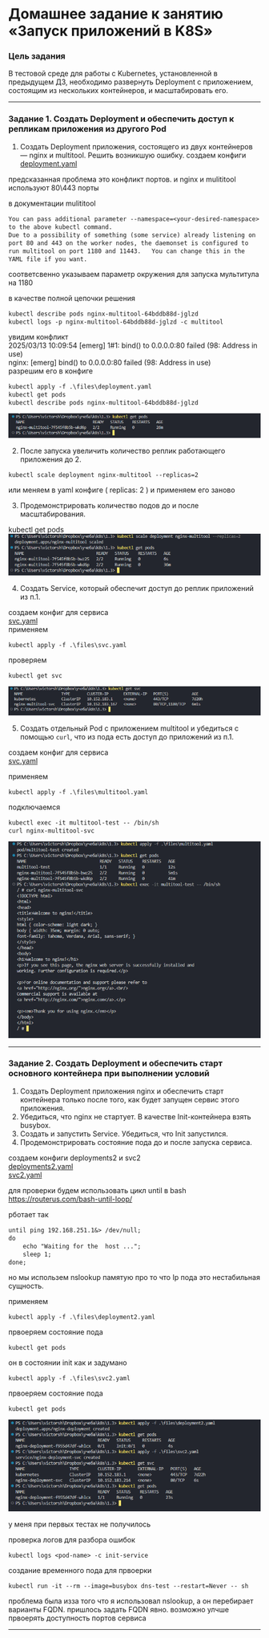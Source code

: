 # Домашнее задание к занятию «Запуск приложений в K8S»

### Цель задания

В тестовой среде для работы с Kubernetes, установленной в предыдущем ДЗ, необходимо развернуть Deployment с приложением, состоящим из нескольких контейнеров, и масштабировать его.


------

### Задание 1. Создать Deployment и обеспечить доступ к репликам приложения из другого Pod

1. Создать Deployment приложения, состоящего из двух контейнеров — nginx и multitool. Решить возникшую ошибку.
создаем конфиги
[deployment.yaml](./files/deployment.yaml)

предсказанная проблема это конфликт портов. и nginx и mulititool используют 80\443 порты  

в документации mulititool  
``` 
You can pass additional parameter --namespace=<your-desired-namespace> to the above kubectl command. 
Due to a possibility of something (some service) already listening on port 80 and 443 on the worker nodes, the daemonset is configured to run multitool on port 1180 and 11443.   You can change this in the YAML file if you want.  
```

соответсвенно указываем параметр окружения для запуска мультитула на 1180  

в качестве полной цепочки решения  
``` 
kubectl describe pods nginx-multitool-64bddb88d-jglzd    
kubectl logs -p nginx-multitool-64bddb88d-jglzd -c multitool  
``` 
увидим конфликт   
2025/03/13 10:09:54 [emerg] 1#1: bind() to 0.0.0.0:80 failed (98: Address in use)  
nginx: [emerg] bind() to 0.0.0.0:80 failed (98: Address in use)  
разрешим его в конфиге  

``` 
kubectl apply -f .\files\deployment.yaml  
kubectl get pods  
kubectl describe pods nginx-multitool-64bddb88d-jglzd  
``` 

![1-1](./images/1-1.png)


2. После запуска увеличить количество реплик работающего приложения до 2.
``` 
kubectl scale deployment nginx-multitool --replicas=2  
``` 
или меняем в yaml конфиге ( replicas: 2 ) и применяем его заново


3. Продемонстрировать количество подов до и после масштабирования.

kubectl get pods    
![1-2](./images/1-3.png)

4. Создать Service, который обеспечит доступ до реплик приложений из п.1.

создаем конфиг для сервиса  
[svc.yaml](./files/svc.yaml)  
применяем   
``` 
kubectl apply -f .\files\svc.yaml
``` 

проверяем   
``` 
kubectl get svc 
``` 
![svc](./images/1-4.png)  



5. Создать отдельный Pod с приложением multitool и убедиться с помощью `curl`, что из пода есть доступ до приложений из п.1.

создаем конфиг для сервиса  
[svc.yaml](./files/multitool.yaml)  

применяем   
``` 
kubectl apply -f .\files\multitool.yaml 
``` 

подключаемся    
``` 
kubectl exec -it multitool-test -- /bin/sh  
curl nginx-multitool-svc    
``` 

![проверка](./images/1-5.png)



------

### Задание 2. Создать Deployment и обеспечить старт основного контейнера при выполнении условий

1. Создать Deployment приложения nginx и обеспечить старт контейнера только после того, как будет запущен сервис этого приложения.
2. Убедиться, что nginx не стартует. В качестве Init-контейнера взять busybox.
3. Создать и запустить Service. Убедиться, что Init запустился.
4. Продемонстрировать состояние пода до и после запуска сервиса.

создаем конфиги deployments2 и svc2      
[deployments2.yaml](./files/deployment2.yaml)      
[svc2.yaml](./files/svc2.yaml)      

для проверки будем использовать цикл until в bash   
https://routerus.com/bash-until-loop/   

рботает так     
``` 
until ping 192.168.251.1&> /dev/null;   
do  
    echo "Waiting for the  host ...";   
    sleep 1;    
done;   
``` 
но мы использем nslookup памятую про то что Ip пода это нестабильная сущность.  

применяем   
``` 
kubectl apply -f .\files\deployment2.yaml
``` 

првоеряем состояние пода    
``` 
kubectl get pods    
``` 
он в состоянии init как и задумано  

``` 
kubectl apply -f .\files\svc2.yaml  
``` 
првоеряем состояние пода   
```  
kubectl get pods    
``` 

![результат](./images/2-1.png)

у меня при первых тестах не получилось  

проверка логов для разбора ошибок   
``` 
kubectl logs <pod-name> -c init-service
``` 
создание временного пода для првоерки   
``` 
kubectl run -it --rm --image=busybox dns-test --restart=Never -- sh 
``` 

проблема была изза того что я использовал nslookup, а он перебирает варианты FQDN.
пришлось задать FQDN явно. возможно улчше првоерять доступность портов сервиса



------
